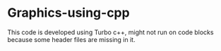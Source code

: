 # Graphics-using-cpp

This code is developed using Turbo c++, might not run on code blocks because some header files are missing in it.
